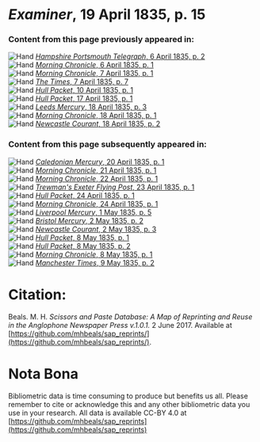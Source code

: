 # *Examiner*, 19 April 1835, p. 15  
  
### Content from this page previously appeared in:  
![Hand](http://scissorsandpaste.net/wp-content/uploads/2017/06/smallhandpointer.png) [*Hampshire Portsmouth Telegraph*, 6 April 1835, p. 2](https://mhbeals.github.io/sap_html/Hampshire-Portsmouth-Telegraph/Hampshire-Portsmouth-Telegraph-6-April-1835-p-2)  
![Hand](http://scissorsandpaste.net/wp-content/uploads/2017/06/smallhandpointer.png) [*Morning Chronicle*, 6 April 1835, p. 1](https://mhbeals.github.io/sap_html/Morning-Chronicle/Morning-Chronicle-6-April-1835-p-1)  
![Hand](http://scissorsandpaste.net/wp-content/uploads/2017/06/smallhandpointer.png) [*Morning Chronicle*, 7 April 1835, p. 1](https://mhbeals.github.io/sap_html/Morning-Chronicle/Morning-Chronicle-7-April-1835-p-1)  
![Hand](http://scissorsandpaste.net/wp-content/uploads/2017/06/smallhandpointer.png) [*The Times*, 7 April 1835, p. 7](https://mhbeals.github.io/sap_html/The-Times/The-Times-7-April-1835-p-7)  
![Hand](http://scissorsandpaste.net/wp-content/uploads/2017/06/smallhandpointer.png) [*Hull Packet*, 10 April 1835, p. 1](https://mhbeals.github.io/sap_html/Hull-Packet/Hull-Packet-10-April-1835-p-1)  
![Hand](http://scissorsandpaste.net/wp-content/uploads/2017/06/smallhandpointer.png) [*Hull Packet*, 17 April 1835, p. 1](https://mhbeals.github.io/sap_html/Hull-Packet/Hull-Packet-17-April-1835-p-1)  
![Hand](http://scissorsandpaste.net/wp-content/uploads/2017/06/smallhandpointer.png) [*Leeds Mercury*, 18 April 1835, p. 3](https://mhbeals.github.io/sap_html/Leeds-Mercury/Leeds-Mercury-18-April-1835-p-3)  
![Hand](http://scissorsandpaste.net/wp-content/uploads/2017/06/smallhandpointer.png) [*Morning Chronicle*, 18 April 1835, p. 1](https://mhbeals.github.io/sap_html/Morning-Chronicle/Morning-Chronicle-18-April-1835-p-1)  
![Hand](http://scissorsandpaste.net/wp-content/uploads/2017/06/smallhandpointer.png) [*Newcastle Courant*, 18 April 1835, p. 2](https://mhbeals.github.io/sap_html/Newcastle-Courant/Newcastle-Courant-18-April-1835-p-2)  
  
### Content from this page subsequently appeared in:  
![Hand](http://scissorsandpaste.net/wp-content/uploads/2017/06/smallhandpointer.png) [*Caledonian Mercury*, 20 April 1835, p. 1](https://mhbeals.github.io/sap_html/Caledonian-Mercury/Caledonian-Mercury-20-April-1835-p-1)  
![Hand](http://scissorsandpaste.net/wp-content/uploads/2017/06/smallhandpointer.png) [*Morning Chronicle*, 21 April 1835, p. 1](https://mhbeals.github.io/sap_html/Morning-Chronicle/Morning-Chronicle-21-April-1835-p-1)  
![Hand](http://scissorsandpaste.net/wp-content/uploads/2017/06/smallhandpointer.png) [*Morning Chronicle*, 22 April 1835, p. 1](https://mhbeals.github.io/sap_html/Morning-Chronicle/Morning-Chronicle-22-April-1835-p-1)  
![Hand](http://scissorsandpaste.net/wp-content/uploads/2017/06/smallhandpointer.png) [*Trewman's Exeter Flying Post*, 23 April 1835, p. 1](https://mhbeals.github.io/sap_html/Trewman's-Exeter-Flying-Post/Trewman's-Exeter-Flying-Post-23-April-1835-p-1)  
![Hand](http://scissorsandpaste.net/wp-content/uploads/2017/06/smallhandpointer.png) [*Hull Packet*, 24 April 1835, p. 1](https://mhbeals.github.io/sap_html/Hull-Packet/Hull-Packet-24-April-1835-p-1)  
![Hand](http://scissorsandpaste.net/wp-content/uploads/2017/06/smallhandpointer.png) [*Morning Chronicle*, 24 April 1835, p. 1](https://mhbeals.github.io/sap_html/Morning-Chronicle/Morning-Chronicle-24-April-1835-p-1)  
![Hand](http://scissorsandpaste.net/wp-content/uploads/2017/06/smallhandpointer.png) [*Liverpool Mercury*, 1 May 1835, p. 5](https://mhbeals.github.io/sap_html/Liverpool-Mercury/Liverpool-Mercury-1-May-1835-p-5)  
![Hand](http://scissorsandpaste.net/wp-content/uploads/2017/06/smallhandpointer.png) [*Bristol Mercury*, 2 May 1835, p. 2](https://mhbeals.github.io/sap_html/Bristol-Mercury/Bristol-Mercury-2-May-1835-p-2)  
![Hand](http://scissorsandpaste.net/wp-content/uploads/2017/06/smallhandpointer.png) [*Newcastle Courant*, 2 May 1835, p. 3](https://mhbeals.github.io/sap_html/Newcastle-Courant/Newcastle-Courant-2-May-1835-p-3)  
![Hand](http://scissorsandpaste.net/wp-content/uploads/2017/06/smallhandpointer.png) [*Hull Packet*, 8 May 1835, p. 1](https://mhbeals.github.io/sap_html/Hull-Packet/Hull-Packet-8-May-1835-p-1)  
![Hand](http://scissorsandpaste.net/wp-content/uploads/2017/06/smallhandpointer.png) [*Hull Packet*, 8 May 1835, p. 2](https://mhbeals.github.io/sap_html/Hull-Packet/Hull-Packet-8-May-1835-p-2)  
![Hand](http://scissorsandpaste.net/wp-content/uploads/2017/06/smallhandpointer.png) [*Morning Chronicle*, 8 May 1835, p. 1](https://mhbeals.github.io/sap_html/Morning-Chronicle/Morning-Chronicle-8-May-1835-p-1)  
![Hand](http://scissorsandpaste.net/wp-content/uploads/2017/06/smallhandpointer.png) [*Manchester Times*, 9 May 1835, p. 2](https://mhbeals.github.io/sap_html/Manchester-Times/Manchester-Times-9-May-1835-p-2)  


# Citation: 

Beals. M. H. *Scissors and Paste Database: A Map of Reprinting and Reuse in the Anglophone Newspaper Press v.1.0.1.* 2 June 2017. Available at [https://github.com/mhbeals/sap_reprints/](https://github.com/mhbeals/sap_reprints/). 

# Nota Bona

Bibliometric data is time consuming to produce but benefits us all. Please remember to cite or acknowledge this and any other bibliometric data you use in your research. All data is available CC-BY 4.0 at [https://github.com/mhbeals/sap_reprints](https://github.com/mhbeals/sap_reprints)